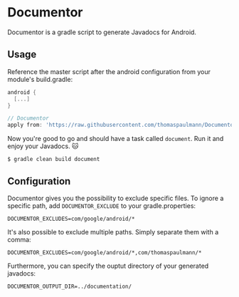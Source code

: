 # Documentor
Documentor is a gradle script to generate Javadocs for Android.

## Usage
Reference the master script after the android configuration from your module's build.gradle:

```groovy
android {
  [...]
}

// Documentor
apply from: 'https://raw.githubusercontent.com/thomaspaulmann/Documentor/release-1.1/documentor.gradle'
 ```

Now you're good to go and should have a task called `document`. Run it and enjoy your Javadocs. :cat: 

```
$ gradle clean build document
```

## Configuration
Documentor gives you the possibility to exclude specific files. To ignore a specific path, add `DOCUMENTOR_EXCLUDE` to your gradle.properties:

```
DOCUMENTOR_EXCLUDES=com/google/android/*
 ```
 
It's also possible to exclude multiple paths. Simply separate them with a comma:
 
```
DOCUMENTOR_EXCLUDES=com/google/android/*,com/thomaspaulmann/*
 ```
Furthermore, you can specify the ouptut directory of your generated javadocs:

```
DOCUMENTOR_OUTPUT_DIR=../documentation/
```

